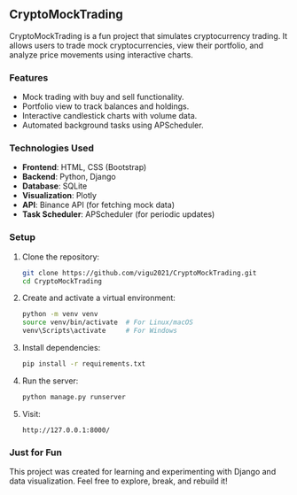 ## **CryptoMockTrading**

CryptoMockTrading is a fun project that simulates cryptocurrency trading. It allows users to trade mock cryptocurrencies, view their portfolio, and analyze price movements using interactive charts.

### **Features**
- Mock trading with buy and sell functionality.
- Portfolio view to track balances and holdings.
- Interactive candlestick charts with volume data.
- Automated background tasks using APScheduler.

### **Technologies Used**
- **Frontend**: HTML, CSS (Bootstrap)
- **Backend**: Python, Django
- **Database**: SQLite
- **Visualization**: Plotly
- **API**: Binance API (for fetching mock data)
- **Task Scheduler**: APScheduler (for periodic updates)

### **Setup**
1. Clone the repository:
   ```bash
   git clone https://github.com/vigu2021/CryptoMockTrading.git
   cd CryptoMockTrading
   ```
2. Create and activate a virtual environment:
   ```bash
   python -m venv venv
   source venv/bin/activate  # For Linux/macOS
   venv\Scripts\activate     # For Windows
   ```
3. Install dependencies:
   ```bash
   pip install -r requirements.txt
   ```
4. Run the server:
   ```bash
   python manage.py runserver
   ```
5. Visit:
   ```
   http://127.0.0.1:8000/
   ```

### **Just for Fun**
This project was created for learning and experimenting with Django and data visualization. Feel free to explore, break, and rebuild it!
